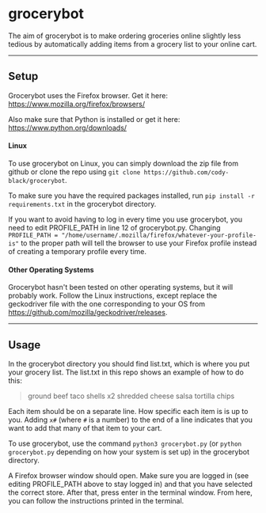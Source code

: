 # grocerybot
The aim of grocerybot is to make ordering groceries online slightly less tedious by automatically adding items from a grocery list to your online cart.

---
## Setup
Grocerybot uses the Firefox browser. Get it here:
https://www.mozilla.org/firefox/browsers/

Also make sure that Python is installed or get it here:
https://www.python.org/downloads/
#### Linux
To use grocerybot on Linux, you can simply download the zip file from github or clone the repo using 
`git clone https://github.com/cody-black/grocerybot`.

To make sure you have the required packages installed, run 
`pip install -r requirements.txt`
in the grocerybot directory.

If you want to avoid having to log in every time you use grocerybot, you need to edit PROFILE_PATH in line 12 of grocerybot.py. Changing `PROFILE_PATH = "/home/username/.mozilla/firefox/whatever-your-profile-is"` to the proper path will tell the browser to use your Firefox profile instead of creating a temporary profile every time.
#### Other Operating Systems
Grocerybot hasn't been tested on other operating systems, but it will probably work. Follow the Linux instructions, except replace the geckodriver file with the one corresponding to your OS from https://github.com/mozilla/geckodriver/releases.

---

## Usage
In the grocerybot directory you should find list.txt, which is where you put your grocery list. The list.txt in this repo shows an example of how to do this:
> ground beef
> taco shells x2
> shredded cheese
> salsa
> tortilla chips

Each item should be on a separate line. How specific each item is is up to you. Adding `x#` (where `#` is a number) to the end of a line indicates that you want to add that many of that item to your cart. 

To use grocerybot, use the command `python3 grocerybot.py` (or `python grocerybot.py` depending on how your system is set up) in the grocerybot directory.

A Firefox browser window should open. Make sure you are logged in (see editing PROFILE_PATH above to stay logged in) and that you have selected the correct store. After that, press enter in the terminal window. From here, you can follow the instructions printed in the terminal.